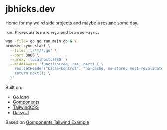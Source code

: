 # jbhicks.dev

Home for my weird side projects and maybe a resume some day.

run:
Prerequisites are wgo and browser-sync:
``` bash
wgo -file=.go go run main.go & \
browser-sync start \
  --files './**/*.go' \
  --port 3000 \
  --proxy 'localhost:8080' \
  --middleware 'function(req, res, next) { \
    res.setHeader("Cache-Control", "no-cache, no-store, must-revalidate"); \
    return next(); \
  }'
```

Built on:

* [Go lang](http://go.dev)
* [Gomponents](https://www.gomponents.com)
* [TailwindCSS](https://tailwindcss.com)
* [DaisyUI](https://daisyui.com)

Based on [Gomponents Tailwind Example](https://github.com/maragudk/gomponents-tailwind-example)
